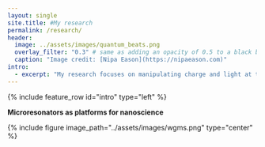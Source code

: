 ```yaml
---
layout: single
site.title: #My research
permalink: /research/
header:
  image: ../assets/images/quantum_beats.png
  overlay_filter: "0.3" # same as adding an opacity of 0.5 to a black background
  caption: "Image credit: [Nipa Eason](https://nipaeason.com)"
intro: 
  - excerpt: "My research focuses on manipulating charge and light at the nanoscale. This page is under construction, more information will be up here soon. For a list of my publications, go to my [Google Scholar Profile](https://scholar.google.com/citations?user=Op6vAucAAAAJ&hl=en&oi=ao)"
---
```


{% include feature_row id="intro" type="left" %}

**Microresonators as platforms for nanoscience**

<!-- <figure style="width:600px" >
#<center><img align="middle" src="../assets/images/wgms.png"></center>
#</figure> -->
{% include figure image_path="../assets/images/wgms.png" type="center" %}